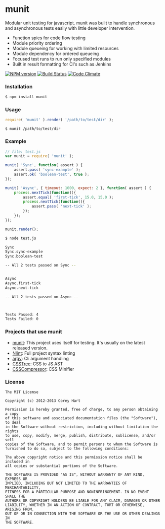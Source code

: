 # munit

Modular unit testing for javascript. munit was built to handle synchronous
and asynchronous tests easily with little developer intervention.

* Function spies for code flow testing
* Module priority ordering
* Module queueing for working with limited resources
* Module dependency for ordered queueing
* Focused test runs to run only specified modules
* Built in result formatting for CI's such as Jenkins

  
[![NPM version](https://badge.fury.io/js/munit.png)](http://badge.fury.io/js/munit)
[![Build Status](https://travis-ci.org/codenothing/munit.png?branch=master)](https://travis-ci.org/codenothing/munit)
[![Code Climate](https://codeclimate.com/github/codenothing/munit.png)](https://codeclimate.com/github/codenothing/munit)
  

### Installation

```sh
$ npm install munit
```


### Usage

```js
require( 'munit' ).render( '/path/to/test/dir' );
```

```
$ munit /path/to/test/dir
```


### Example

```js
// file: test.js
var munit = require( 'munit' );

munit( 'Sync', function( assert ) {
	assert.pass( 'sync-example' );
	assert.ok( 'boolean-test', true );
});

munit( 'Async', { timeout: 1000, expect: 2 }, function( assert ) {
	process.nextTick(function(){
		assert.equal( 'first-tick', 15.0, 15.0 );
		process.nextTick(function(){
			assert.pass( 'next-tick' );
		});
	});
});

munit.render();
```


```bash
$ node test.js 

Sync
Sync.sync-example
Sync.boolean-test

-- All 2 tests passed on Sync --


Async
Async.first-tick
Async.next-tick

-- All 2 tests passed on Async --



Tests Passed: 4
Tests Failed: 0
```


### Projects that use munit

* [munit](https://github.com/codenothing/munit/tree/master/test): This project uses itself for testing. It's usually on the latest released version.
* [Nlint](https://github.com/codenothing/Nlint/tree/master/test): Full project syntax linting
* [argv](https://github.com/codenothing/argv/tree/master/test): Cli argument handling
* [CSSTree](https://github.com/codenothing/CSSTree/tree/master/test): CSS to JS AST
* [CSSCompressor](https://github.com/codenothing/CSSCompressor/tree/master/test): CSS Minifier


### License

```
The MIT License

Copyright (c) 2012-2013 Corey Hart

Permission is hereby granted, free of charge, to any person obtaining a copy
of this software and associated documentation files (the "Software"), to deal
in the Software without restriction, including without limitation the rights
to use, copy, modify, merge, publish, distribute, sublicense, and/or sell
copies of the Software, and to permit persons to whom the Software is
furnished to do so, subject to the following conditions:

The above copyright notice and this permission notice shall be included in
all copies or substantial portions of the Software.

THE SOFTWARE IS PROVIDED "AS IS", WITHOUT WARRANTY OF ANY KIND, EXPRESS OR
IMPLIED, INCLUDING BUT NOT LIMITED TO THE WARRANTIES OF MERCHANTABILITY,
FITNESS FOR A PARTICULAR PURPOSE AND NONINFRINGEMENT. IN NO EVENT SHALL THE
AUTHORS OR COPYRIGHT HOLDERS BE LIABLE FOR ANY CLAIM, DAMAGES OR OTHER
LIABILITY, WHETHER IN AN ACTION OF CONTRACT, TORT OR OTHERWISE, ARISING FROM,
OUT OF OR IN CONNECTION WITH THE SOFTWARE OR THE USE OR OTHER DEALINGS IN
THE SOFTWARE.
```
